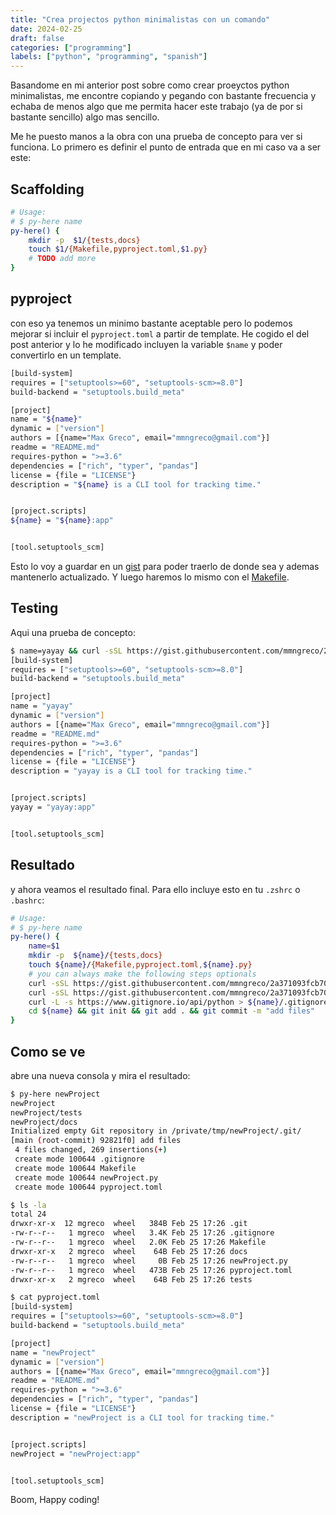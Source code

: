 ```yaml
---
title: "Crea projectos python minimalistas con un comando"
date: 2024-02-25
draft: false
categories: ["programming"]
labels: ["python", "programming", "spanish"]
---
```



Basandome en mi anterior post sobre como crear proeyctos python minimalistas,
me encontre copiando y pegando con bastante frecuencia y echaba de menos algo
que me permita hacer este trabajo (ya de por si bastante sencillo) algo mas
sencillo.

Me he puesto manos a la obra  con una prueba de concepto para ver si funciona.
Lo primero es definir el punto de entrada que en mi caso va a ser este:

## Scaffolding
```bash
# Usage:
# $ py-here name
py-here() {
    mkdir -p  $1/{tests,docs}
    touch $1/{Makefile,pyproject.toml,$1.py}
    # TODO add more
}
```

## pyproject

con eso ya tenemos un minimo bastante aceptable pero lo podemos mejorar si
incluir el `pyproject.toml` a partir de template. He cogido el del post
anterior y lo he modificado incluyen la variable `$name` y poder convertirlo en
un template.

```bash
[build-system]
requires = ["setuptools>=60", "setuptools-scm>=8.0"]
build-backend = "setuptools.build_meta"

[project]
name = "${name}"
dynamic = ["version"]
authors = [{name="Max Greco", email="mmngreco@gmail.com"}]
readme = "README.md"
requires-python = ">=3.6"
dependencies = ["rich", "typer", "pandas"]
license = {file = "LICENSE"}
description = "${name} is a CLI tool for tracking time."


[project.scripts]
${name} = "${name}:app"


[tool.setuptools_scm]
```


Esto lo voy a guardar en un [gist][gist] para poder traerlo de donde sea y
ademas mantenerlo actualizado. Y luego haremos lo mismo con el
[Makefile][make].


## Testing

Aqui una prueba de concepto:

```bash
$ name=yayay && curl -sSL https://gist.githubusercontent.com/mmngreco/2a371093fcb704fbff771e39479e75dc/raw/pyproject.toml  | sed "s/\${name}/${name}/g"
[build-system]
requires = ["setuptools>=60", "setuptools-scm>=8.0"]
build-backend = "setuptools.build_meta"

[project]
name = "yayay"
dynamic = ["version"]
authors = [{name="Max Greco", email="mmngreco@gmail.com"}]
readme = "README.md"
requires-python = ">=3.6"
dependencies = ["rich", "typer", "pandas"]
license = {file = "LICENSE"}
description = "yayay is a CLI tool for tracking time."


[project.scripts]
yayay = "yayay:app"


[tool.setuptools_scm]
```

## Resultado

y ahora veamos el resultado final. Para ello incluye esto en tu `.zshrc` o
`.bashrc`:

```bash
# Usage:
# $ py-here name
py-here() {
    name=$1
    mkdir -p  ${name}/{tests,docs}
    touch ${name}/{Makefile,pyproject.toml,${name}.py}
    # you can always make the following steps optionals
    curl -sSL https://gist.githubusercontent.com/mmngreco/2a371093fcb704fbff771e39479e75dc/raw/pyproject.toml  | sed "s/\${name}/${name}/g" > ${name}/pyproject.toml
    curl -sSL https://gist.githubusercontent.com/mmngreco/2a371093fcb704fbff771e39479e75dc/raw/Makefile > ${name}/Makefile
    curl -L -s https://www.gitignore.io/api/python > ${name}/.gitignore
    cd ${name} && git init && git add . && git commit -m "add files"
}
```

## Como se ve

abre una nueva consola y mira el resultado:

```bash
$ py-here newProject
newProject
newProject/tests
newProject/docs
Initialized empty Git repository in /private/tmp/newProject/.git/
[main (root-commit) 92821f0] add files
 4 files changed, 269 insertions(+)
 create mode 100644 .gitignore
 create mode 100644 Makefile
 create mode 100644 newProject.py
 create mode 100644 pyproject.toml
```

```bash
$ ls -la
total 24
drwxr-xr-x  12 mgreco  wheel   384B Feb 25 17:26 .git
-rw-r--r--   1 mgreco  wheel   3.4K Feb 25 17:26 .gitignore
-rw-r--r--   1 mgreco  wheel   2.0K Feb 25 17:26 Makefile
drwxr-xr-x   2 mgreco  wheel    64B Feb 25 17:26 docs
-rw-r--r--   1 mgreco  wheel     0B Feb 25 17:26 newProject.py
-rw-r--r--   1 mgreco  wheel   473B Feb 25 17:26 pyproject.toml
drwxr-xr-x   2 mgreco  wheel    64B Feb 25 17:26 tests
```

```bash
$ cat pyproject.toml
[build-system]
requires = ["setuptools>=60", "setuptools-scm>=8.0"]
build-backend = "setuptools.build_meta"

[project]
name = "newProject"
dynamic = ["version"]
authors = [{name="Max Greco", email="mmngreco@gmail.com"}]
readme = "README.md"
requires-python = ">=3.6"
dependencies = ["rich", "typer", "pandas"]
license = {file = "LICENSE"}
description = "newProject is a CLI tool for tracking time."


[project.scripts]
newProject = "newProject:app"


[tool.setuptools_scm]
```


Boom, Happy coding!


[gist]: https://gist.githubusercontent.com/mmngreco/2a371093fcb704fbff771e39479e75dc/raw/pyproject.toml
[make]: https://gist.githubusercontent.com/mmngreco/2a371093fcb704fbff771e39479e75dc/raw/Makefile
